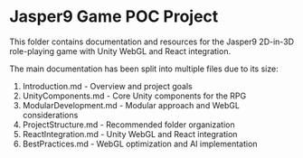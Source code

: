 # Jasper9 Game POC Project

This folder contains documentation and resources for the Jasper9 2D-in-3D role-playing game with Unity WebGL and React integration.

The main documentation has been split into multiple files due to its size:

1. Introduction.md - Overview and project goals
2. UnityComponents.md - Core Unity components for the RPG
3. ModularDevelopment.md - Modular approach and WebGL considerations
4. ProjectStructure.md - Recommended folder organization
5. ReactIntegration.md - Unity WebGL and React integration
6. BestPractices.md - WebGL optimization and AI implementation
